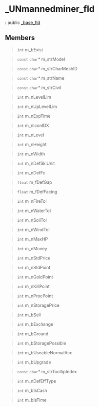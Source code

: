 # _UNmannedminer_fld
: public [_base_fld](lua/classes/_base_fld.md)
 
## Members
 
> `int` m_bExist
 
> `const` `char`* m_strModel
 
> `const` `char`* m_strCharMeshID
 
> `const` `char`* m_strName
 
> `const` `char`* m_strCivil
 
> `int` m_nLevelLim
 
> `int` m_nUpLevelLim
 
> `int` m_nExpTime
 
> `int` m_nIconIDX
 
> `int` m_nLevel
 
> `int` m_nHeight
 
> `int` m_nWidth
 
> `int` m_nDefSklUnit
 
> `int` m_nDefFc
 
> `float` m_fDefGap
 
> `float` m_fDefFacing
 
> `int` m_nFireTol
 
> `int` m_nWaterTol
 
> `int` m_nSoilTol
 
> `int` m_nWindTol
 
> `int` m_nMaxHP
 
> `int` m_nMoney
 
> `int` m_nStdPrice
 
> `int` m_nStdPoint
 
> `int` m_nGoldPoint
 
> `int` m_nKillPoint
 
> `int` m_nProcPoint
 
> `int` m_nStoragePrice
 
> `int` m_bSell
 
> `int` m_bExchange
 
> `int` m_bGround
 
> `int` m_bStoragePossible
 
> `int` m_bUseableNormalAcc
 
> `int` m_bUpgrade
 
> `const` `char`* m_strTooltipIndex
 
> `int` m_nDefEffType
 
> `int` m_bIsCash
 
> `int` m_bIsTime
 
